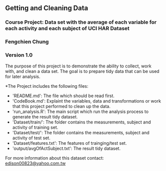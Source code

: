 ## Getting and Cleaning Data
### Course Project: Data set with the average of each variable for each activity and each subject of UCI HAR Dataset
### Fengchien Chung
### Version 1.0

The purpose of this project is to demonstrate the ability to collect, work with, and clean a data set. 
The goal is to prepare tidy data that can be used for later analysis. 

*The Project includes the following files:

- 'README.md': The file which should be read first.
- 'CodeBook.md': Explaint the variables, data and transformations or work that this project performed to clean up the data. 
- 'run_analysis.R': The main script which run the analysis process to generate the result tidy dataset.
- 'Dataset/train/': The folder contains the measurements, subject and activity of training set.
- 'Dataset/test/': The folder contains the measurements, subject and activity of test set.
- 'Dataset/features.txt': The features of trainging/test set.
- 'output/avgOfActSubject.txt': The result tidy dataset.

For more information about this dataset contact: edison00823@yahoo.com.tw

